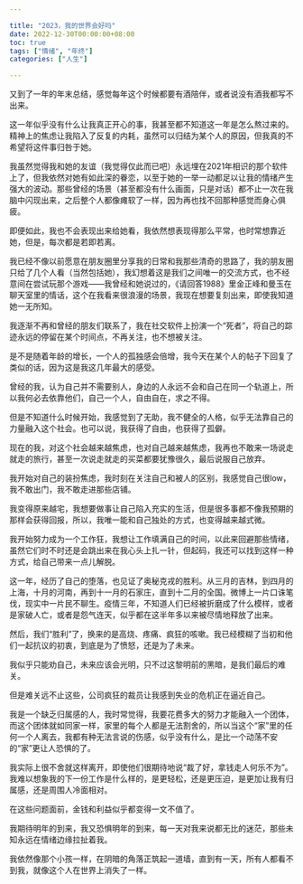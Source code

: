```yaml
---

title: "2023，我的世界会好吗"
date: 2022-12-30T00:00:00+08:00
toc: true
tags: ["情绪", "年终"]
categories: ["人生"]

---
```


又到了一年的年末总结，感觉每年这个时候都要有酒陪伴，或者说没有酒我都写不出来。

这一年似乎没有什么让我真正开心的事，我甚至都不知道这一年是怎么熬过来的。精神上的焦虑让我陷入了反复的内耗，虽然可以归结为某个人的原因，但我真的不希望将这件事归咎于她。

我虽然觉得我和她的友谊（我觉得仅此而已吧）永远埋在2021年相识的那个软件上了，但我依然对她有如此深的眷恋，以至于她的一举一动都足以让我的情绪产生强大的波动。那些曾经的场景（甚至都没有什么画面，只是对话）都不止一次在我脑中闪现出来，之后整个人都像瘫软了一样，因为再也找不回那种感觉而身心俱疲。

即便如此，我也不会表现出来给她看，我依然想表现得那么平常，也时常想靠近她，但是，每次都是若即若离。

我已经不像以前愿意在朋友圈里分享我的日常和我那些清奇的思路了，我的朋友圈只给了几个人看（当然包括她），我幻想着这是我们之间唯一的交流方式，也不经意间在尝试玩那个游戏——我曾经和她说过的，《请回答1988》里金正峰和曼玉在聊天室里的情话，这个在我看来很浪漫的场景，我现在想要复刻出来，即使我知道她一无所知。

我逐渐不再和曾经的朋友们联系了，我在社交软件上扮演一个“死者”，将自己的踪迹永远的停留在某个时间点，不再关注，也不想被关注。

是不是随着年龄的增长，一个人的孤独感会倍增，我今天在某个人的帖子下回复了类似的话，因为这是我这几年最大的感受。

曾经的我，认为自己并不需要别人，身边的人永远不会和自己在同一个轨道上，所以我何必去依靠他们，自己一个人，自由自在，求之不得。

但是不知道什么时候开始，我感觉到了无助，我不健全的人格，似乎无法靠自己的力量融入这个社会。也可以说，我获得了自由，也获得了孤僻。

现在的我，对这个社会越来越焦虑，也对自己越来越焦虑，我再也不敢来一场说走就走的旅行，甚至一次说走就走的买菜都要犹豫很久，最后说服自己放弃。

我开始对自己的装扮焦虑，我时刻在关注自己和被人的区别，我感觉自己很low，我不敢出门，我不敢走进那些店铺。

我变得原来越宅，我想要做事让自己陷入充实的生活，但是很多事都不像我预期的那样会获得回报，所以，我唯一能和自己独处的方式，也变得越来越式微。

我开始努力成为一个工作狂，我想让工作填满自己的时间，以此来回避那些情绪，虽然它们时不时还是会跳出来在我心头上扎一针，但起码，我还可以找到这样一种方式，给自己带来一点儿解脱。

这一年，经历了自己的堕落，也见证了奥秘克戎的胜利。从三月的吉林，到四月的上海，十月的河南，再到十一月的石家庄，直到十二月的全国。微博上一片口诛笔伐，现实中一片民不聊生。疫情三年，不知道人们已经被折磨成了什么模样，或者是家破人亡，或者是怨气连天，似乎都在这半年多以来被尽情地释放了出来。

然后，我们“胜利”了，换来的是高烧、疼痛、疯狂的咳嗽。我已经模糊了当初和他们一起抗议的初衷，到底是为了愤怒，还是为了未来。

我似乎只能劝自己，未来应该会光明，只不过这黎明前的黑暗，是我们最后的难关。

但是难关远不止这些，公司疯狂的裁员让我感到失业的危机正在逼近自己。

我是一个缺乏归属感的人，我时常觉得，我要花费多大的努力才能融入一个团体，而这个团体就如同家一样，家里的每个人都是无法割舍的，所以当这个“家”里的任何一个人离去，我都有种无法言说的伤感，似乎没有什么，是比一个动荡不安的“家”更让人恐惧的了。

我实际上很不舍就这样离开，即使他们很期待地说“裁了好，拿钱走人何乐不为”。我难以想象我的下一份工作是什么样的，是更轻松，还是更压迫，是更加让我有归属感，还是周围人冷面相对。

在这些问题面前，金钱和利益似乎都变得一文不值了。

我期待明年的到来，我又恐惧明年的到来，每一天对我来说都无比的迷茫，那些未知永远在情绪边缘拉扯着我。

我依然像那个小孩一样，在阴暗的角落正筑起一道墙，直到有一天，所有人都看不到我，就像这个人在世界上消失了一样。

